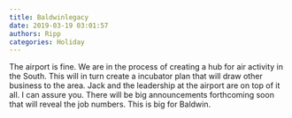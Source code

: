 ```yaml
---
title: Baldwinlegacy
date: 2019-03-19 03:01:57
authors: Ripp
categories: Holiday
---
```


 The airport is fine. We are in the process of creating a hub for air activity in the South. This will in turn create a incubator plan that will draw other business to the area. Jack and the leadership at the airport are on top of it all. I can assure you. There will be big announcements forthcoming soon that will reveal the job numbers. This is big for Baldwin.
